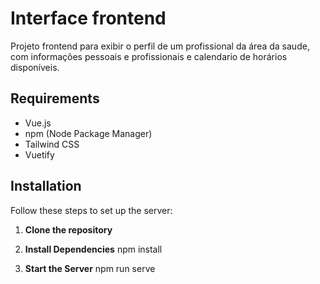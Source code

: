 # Interface frontend
Projeto frontend para exibir o perfil de um profissional da área da saude, com informações pessoais e profissionais e calendario de horários disponíveis.

## Requirements

- Vue.js
- npm (Node Package Manager)
- Tailwind CSS
- Vuetify

## Installation

Follow these steps to set up the server:

1. **Clone the repository**

2. **Install Dependencies**
   npm install

3. **Start the Server**
   npm run serve



